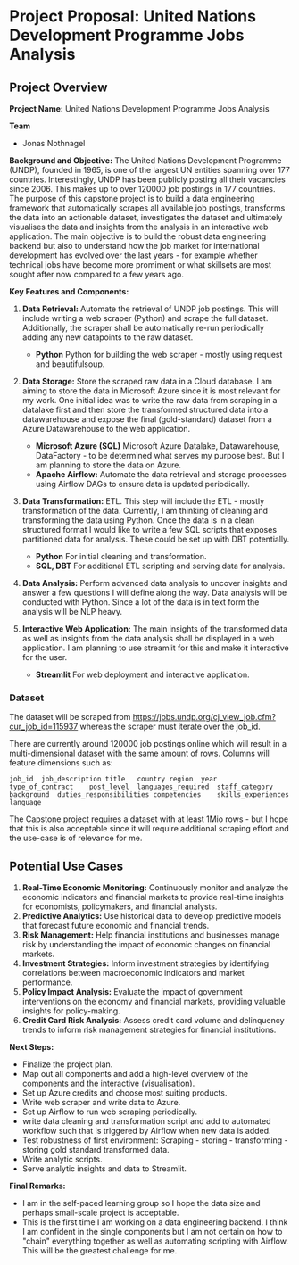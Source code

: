
# Project Proposal: United Nations Development Programme Jobs Analysis 

## Project Overview

**Project Name:** United Nations Development Programme Jobs Analysis 

**Team**
- Jonas Nothnagel 


**Background and Objective:** 
The United Nations Development Programme (UNDP), founded in 1965, is one of the largest UN entities spanning over 177 countries. Interestingly, UNDP has been publicly posting all their vacancies since 2006. This makes up to over 120000 job postings in 177 countries.
The purpose of this capstone project is to build a data engineering framework that automatically scrapes all available job postings, transforms the data into an actionable dataset, investigates the dataset and ultimately visualises the data and insights from the analysis in an interactive web application.
The main objective is to build the robust data engineering backend but also to understand how the job market for international development has evolved over the last years - for example whether technical jobs have become more promiment or what skillsets are most sought after now compared to a few years ago.


**Key Features and Components:**
1. **Data Retrieval:** Automate the retrieval of UNDP job postings. This will include writing a web scraper (Python) and scrape the full dataset. Additionally, the scraper shall be automatically re-run periodically adding any new datapoints to the raw dataset. 
    - **Python** Python for building the web scraper - mostly using request and beautifulsoup.

2. **Data Storage:** Store the scraped raw data in a Cloud database. I am aiming to store the data in Microsoft Azure since it is most relevant for my work. One initial idea was to write the raw data from scraping in a datalake first and then store the transformed structured data into a datawarehouse and expose the final (gold-standard) dataset from a Azure Datawarehouse to the web application. 
    - **Microsoft Azure (SQL)** Microsoft Azure Datalake, Datawarehouse, DataFactory - to be determined what serves my purpose best. But I am planning to store the data on Azure.
    - **Apache Airflow:** Automate the data retrieval and storage processes using Airflow DAGs to ensure data is updated periodically.  

3. **Data Transformation:** ETL. This step will include the ETL - mostly transformation of the data. Currently, I am thinking of cleaning and transforming the data using Python. Once the data is in a clean structured format I would like to write a few SQL scripts that exposes partitioned data for analysis. These could be set up with DBT potentially. 
    - **Python** For initial cleaning and transformation.
    - **SQL, DBT** For additional ETL scripting and serving data for analysis.

4. **Data Analysis:** Perform advanced data analysis to uncover insights and answer a few questions I will define along the way. Data analysis will be conducted with Python. Since a lot of the data is in text form the analysis will be NLP heavy. 
 

5. **Interactive Web Application:** The main insights of the transformed data as well as insights from the data analysis shall be displayed in a web application. I am planning to use streamlit for this and make it interactive for the user. 
    - **Streamlit** For web deployment and interactive application.

### Dataset

The dataset will be scraped from https://jobs.undp.org/cj_view_job.cfm?cur_job_id=115937 whereas the scraper must iterate over the job_id. 

There are currently around 120000 job postings online which will result in a multi-dimensional dataset with the same amount of rows. Columns will feature dimensions such as:

	job_id	job_description	title	country	region	year	type_of_contract	post_level	languages_required	staff_category	background	duties_responsibilities	competencies	skills_experiences	language
    
The Capstone project requires a dataset with at least 1Mio rows - but I hope that this is also acceptable since it will require additional scraping effort and the use-case is of relevance for me. 
 


## Potential Use Cases

1. **Real-Time Economic Monitoring:** Continuously monitor and analyze the economic indicators and financial markets to provide real-time insights for economists, policymakers, and financial analysts.
2. **Predictive Analytics:** Use historical data to develop predictive models that forecast future economic and financial trends.
3. **Risk Management:** Help financial institutions and businesses manage risk by understanding the impact of economic changes on financial markets.
4. **Investment Strategies:** Inform investment strategies by identifying correlations between macroeconomic indicators and market performance.
5. **Policy Impact Analysis:** Evaluate the impact of government interventions on the economy and financial markets, providing valuable insights for policy-making.
6. **Credit Card Risk Analysis:** Assess credit card volume and delinquency trends to inform risk management strategies for financial institutions.


**Next Steps:**
- Finalize the project plan.
- Map out all components and add a high-level overview of the components and the interactive (visualisation).
- Set up Azure credits and choose most suiting products. 
- Write web scraper and write data to Azure.
- Set up Airflow to run web scraping periodically. 
- write data cleaning and transformation script and add to automated workflow such that is triggered by Airflow when new data is added.
- Test robustness of first environment: Scraping - storing - transforming - storing gold standard transformed data.
- Write analytic scripts.
- Serve analytic insights and data to Streamlit.

**Final Remarks:**
- I am in the self-paced learning group so I hope the data size and perhaps small-scale project is acceptable. 
- This is the first time I am working on a data engineering backend. I think I am confident in the single components but I am not certain on how to "chain" everything together as well as automating scripting with Airflow. This will be the greatest challenge for me. 


